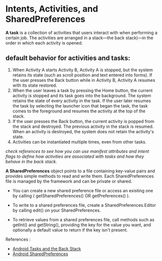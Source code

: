 # Intents, Activities, and SharedPreferences

**A task** is a collection of activities that users interact with when performing a certain job. The activities are arranged in a stack—the back stack)—in the order in which each activity is opened.

## default behavior for activities and tasks:

1. When Activity A starts Activity B, Activity A is stopped, but the system retains its state (such as scroll position and text entered into forms). If the user presses the Back button while in Activity B, Activity A resumes with its state restored.
2. When the user leaves a task by pressing the Home button, the current activity is stopped and its task goes into the background. The system retains the state of every activity in the task. If the user later resumes the task by selecting the launcher icon that began the task, the task comes to the foreground and resumes the activity at the top of the stack.
3. If the user presses the Back button, the current activity is popped from the stack and destroyed. The previous activity in the stack is resumed. When an activity is destroyed, the system does not retain the activity's state.
4. Activities can be instantiated multiple times, even from other tasks.

*check references to see how you can use manifest attributes and intent flags to define how activities are associated with tasks and how they behave in the back stack.*




**A SharedPreferences** object points to a file containing key-value pairs and provides simple methods to read and write them. Each SharedPreferences file is managed by the framework and can be private or shared.

* You can create a new shared preference file or access an existing one by calling ( getSharedPreferences() OR getPreferences() ).

* To write to a shared preferences file, create a SharedPreferences.Editor by calling edit() on your SharedPreferences.

* To retrieve values from a shared preferences file, call methods such as getInt() and getString(), providing the key for the value you want, and optionally a default value to return if the key isn't present. 



References :
* [Android Tasks and the Back Stack](https://developer.android.com/guide/components/activities/tasks-and-back-stack)
* [Android SharedPreferences](https://developer.android.com/training/data-storage/shared-preferences)

